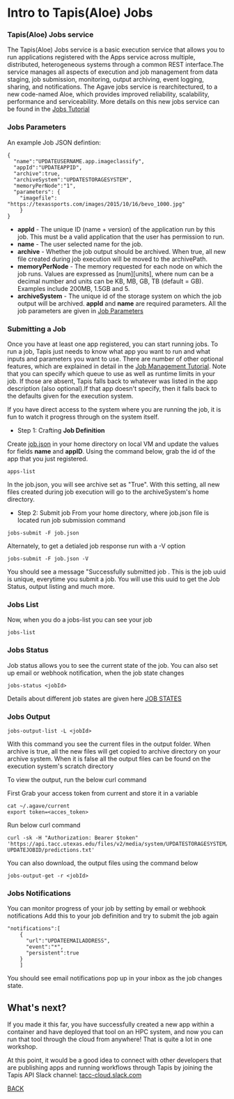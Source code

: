 # Intro to Tapis(Aloe) Jobs

### Tapis(Aloe) Jobs service
The Tapis(Aloe) Jobs service is a basic execution service that allows you to run applications registered with the Apps service across multiple, distributed, heterogeneous systems through a common REST interface.The service manages all aspects of execution and job management from data staging, job submission, monitoring, output archiving, event logging, sharing, and notifications. 
The Agave jobs service is rearchitectured, to a new code-named Aloe, which provides improved reliability, scalability, performance and serviceability. More details on this new jobs service can be found in the [Jobs Tutorial](https://tacc-cloud.readthedocs.io/projects/agave/en/latest/agave/guides/jobs/introduction.html)


### Jobs Parameters 
An example Job JSON defintion:
```
{
  "name":"UPDATEUSERNAME.app.imageclassify",
  "appId":"UPDATEAPPID",
  "archive":true,
  "archiveSystem":"UPDATESTORAGESYSTEM",
  "memoryPerNode":"1",
  "parameters": { 
    "imagefile": "https://texassports.com/images/2015/10/16/bevo_1000.jpg"
    } 
}
```
* **appId**	- The unique ID (name + version) of the application run by this job. This must be a valid application that the user has permission to run.
* **name**	-  The user selected name for the job.
* **archive**	-	Whether the job output should be archived. When true, all new file created during job execution will be moved to the archivePath.
* **memoryPerNode**	-	The memory requested for each node on which the job runs. Values are expressed as [num][units], where num can be a decimal number and units can be KB, MB, GB, TB (default = GB). Examples include 200MB, 1.5GB and 5.
* **archiveSystem**	-	The unique id of the storage system on which the job output will be archived.
**appId** and **name** are required parameters. 
All the job parameters are given in [Job Parameters](https://tacc-cloud.readthedocs.io/projects/agave/en/latest/agave/guides/jobs/aloe-job-changes.html)


### Submitting a Job
Once you have at least one app registered, you can start running jobs.  To run a job, Tapis just needs to know what app you want to run and what inputs and parameters you want to use. There are number of other optional features, which are explained in detail in the [Job Management Tutorial](https://tacc-cloud.readthedocs.io/projects/agave/en/latest/agave/guides/jobs/job-submission.html).
Note that you can specify which queue to use as well as runtime limits in your job.  If those are absent, Tapis falls back to whatever was listed in the app description (also optional).If that app doesn't specify, then it falls back to the defaults given for the execution system.

If you have direct access to the system where you are running the job, it is fun to watch it progress through on the system itself.  

* Step 1: Crafting **Job Definition**

Create [job.json](https://github.com/tapis-project/hpc-in-the-cloud/blob/master/block4/templates/job.json) in your home directory on local VM and update the values for fields **name** and **appID**. 
Using the command below, grab the id of the app that you just registered.

```
apps-list

```
In the job.json, you will see archive set as "True". With this setting, all new files created during job execution will go to the archiveSystem's home directory. 


* Step 2: Submit job
From your home directory, where job.json file is located run job submission command
```
jobs-submit -F job.json
```
Alternately, to get a detialed job response run with a -V option
```
jobs-submit -F job.json -V

```
You should see a message "Successfully submitted job <jobID>. This is the job uuid is unique, everytime you submit a job. You will use this uuid to get the Job Status, output listing and much more.



### Jobs List
Now, when you do a jobs-list you can see your job
```
jobs-list

```

### Jobs Status
Job status allows you to see the current state of the job. You can also set up email or webhook notification, when the job state changes

```
jobs-status <jobId>

```
Details about different job states are given here [JOB STATES](https://tacc-cloud.readthedocs.io/projects/agave/en/latest/agave/guides/jobs/aloe-job-changes.html#job-states)


### Jobs Output
```
jobs-output-list -L <jobId>

```
With this command you see the current files in the output folder. When archive is true, all the new files will get copied to archive directory on your archive system. When it is false all the output files can be found on the execution system's scratch directory

To view the output, run the below curl command

First Grab your access token from current and store it in a variable
```
cat ~/.agave/current
export token=<acces_token>
```				
Run below curl command
```
curl -sk -H "Authorization: Bearer $token" 'https://api.tacc.utexas.edu/files/v2/media/system/UPDATESTORAGESYSTEM/UPDATEUSER/archive/jobs/job-UPDATEJOBID/predictions.txt'
```

You can also download, the output files using the command below
```
jobs-output-get -r <jobId>
```


### Jobs Notifications
You can monitor progress of your job by setting by email or webhook notifications
Add this to your job definition and try to submit the job again
```
"notifications":[
    {
      "url":"UPDATEEMAILADDRESS",
      "event":"*",
      "persistent":true
    }
    ]
```
You should see email notifications pop up in your inbox as the job changes state.

## What's next?

If you made it this far, you have successfully created a new app within a container and have deployed that tool on an HPC system, and now you can run that tool through the cloud from anywhere!  That is quite a lot in one workshop.

At this point, it would be a good idea to connect with other developers that are publishing apps and running workflows through Tapis by joining the Tapis API Slack channel: [tacc-cloud.slack.com](https://bit.ly/2XHYJEk)

[BACK](https://github.com/tapis-project/uh-hpc-in-the-cloud/blob/master/README.md)



